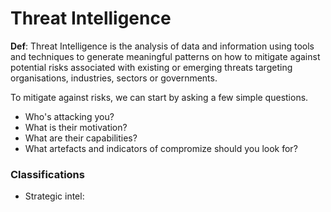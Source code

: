 # Threat Intelligence

__Def__: Threat Intelligence is the analysis of data and information using tools and techniques to generate meaningful patterns on how to mitigate against potential risks associated with existing or emerging threats targeting organisations, industries, sectors or governments.

To mitigate against risks, we can start by asking a few simple questions.
- Who's attacking you?
- What is their motivation?
- What are their capabilities?
- What artefacts and indicators of compromize should you look for?

### Classifications
- Strategic intel: 